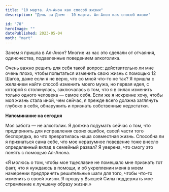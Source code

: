 ```yaml
---
title: "10 марта. Ал-Анон как способ жизни"
description: "День за Днем - 10 марта. Ал-Анон как способ жизни"

id: "70"
heroImage: ""
datePublished: 2023-05-04
moth: "mart"
---
```


Зачем я пришла в Ал-Анон? Многие из нас это сделали от отчаяния, одиночества,
подавленные поведением алкоголика.

Очень важно решить для себя такой вопрос: действительно ли мне очень плохо,
чтобы попытаться изменить свою жизнь с помощью 12 Шагов, даже если я не верю,
что со мной что-то не так? Я пришла с желанием найти способ изменить моего
мужа, но первая идея, с которой я столкнулась, заключалась в том, что я в
силах изменить только одного человека — самое себя. Если же я искренне хочу,
чтобы моя жизнь стала иной, чем сейчас, я прежде всего должна заглянуть
глубоко в себя, обнаружить и признать собственные недостатки.

**Напоминание на сегодня**

Моя забота — не алкоголик. Я должна подумать сейчас о том, что предпринять для
исправления своих ошибок, своей части того беспорядка, во что превратилась
наша совместная жизнь. Способна ли я признаться сама себе, что мое неразумное
поведение тоже внесло определенный вклад в семейный развал? Я уверена, что
смогу это понять с помощью Ал-Анона.

«Я молюсь о том, чтобы мое тщеславие не помешало мне признать тот факт, что я
нуждаюсь в помощи, и об укреплении меня в моем намерении предпринять
решительные шаги для того, чтобы что-то изменить в своей жизни. Я прошу у
Высшей Силы поддержать мое стремление к лучшему образу жизни.»
